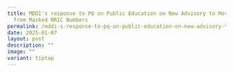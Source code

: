 ```yaml
---
title: MDDI's response to PQ on Public Education on New Advisory to Move Away
  from Masked NRIC Numbers
permalink: /mddi-s-response-to-pq-on-public-education-on-new-advisory-to-move-away-from-masked-nric-numbers/
date: 2025-01-07
layout: post
description: ""
image: ""
variant: tiptap
---
```

